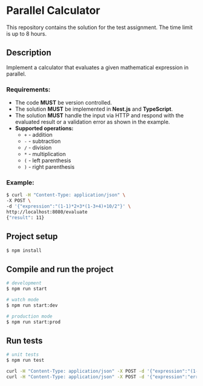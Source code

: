 # Parallel Calculator

This repository contains the solution for the test assignment. The time limit is up to 8 hours.

## Description

Implement a calculator that evaluates a given mathematical expression in parallel.

### Requirements:
- The code **MUST** be version controlled.
- The solution **MUST** be implemented in **Nest.js** and **TypeScript**.
- The solution **MUST** handle the input via HTTP and respond with the evaluated result or a validation error as shown in the example.
- **Supported operations:**
    - `+` - addition
    - `-` - subtraction
    - `/` - division
    - `*` - multiplication
    - `(` - left parenthesis
    - `)` - right parenthesis

### Example:
```bash
$ curl -H "Content-Type: application/json" \
-X POST \
-d '{"expression":"(1-1)*2+3*(1-3+4)+10/2"}' \
http://localhost:8080/evaluate
{"result": 11}
```

## Project setup

```bash
$ npm install
```

## Compile and run the project

```bash
# development
$ npm run start

# watch mode
$ npm run start:dev

# production mode
$ npm run start:prod
```

## Run tests

```bash
# unit tests
$ npm run test
```

```bash
curl -H "Content-Type: application/json" -X POST -d '{"expression":"(1-1)*2+3*(1-3+4)+10/2"}' http://localhost:3000/evaluate
curl -H "Content-Type: application/json" -X POST -d '{"expression":"error"}' http://localhost:3000/evaluate
```